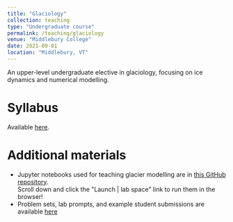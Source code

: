 ```yaml
---
title: "Glaciology"
collection: teaching
type: "Undergraduate course"
permalink: /teaching/glaciology
venue: "Middlebury College"
date: 2021-09-01
location: "Middlebury, VT"
---
```


An upper-level undergraduate elective in glaciology, focusing on ice dynamics and numerical modelling.

Syllabus
======
Available [here](http://ehultee.github.io/files/GEOL362-syllabus-short_schedule-20210921.pdf).


Additional materials
======
- Jupyter notebooks used for teaching glacier modelling are in [this GitHub repository](https://github.com/ehultee/glaciology-labs).  
Scroll down and click the "Launch | lab space" link to run them in the browser!
- Problem sets, lab prompts, and example student submissions are available [here](https://github.com/ehultee/oggm_course_implementation)


